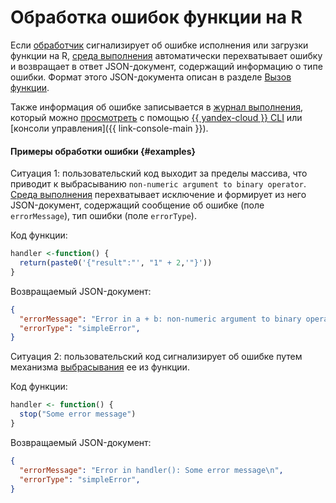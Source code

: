 # Обработка ошибок функции на R

Если [обработчик](handler.md) сигнализирует об ошибке исполнения или загрузки функции на R, [среда выполнения](../../concepts/runtime/index.md) автоматически перехватывает ошибку и возвращает в ответ JSON-документ, содержащий информацию о типе ошибки. Формат этого JSON-документа описан в разделе [Вызов функции](../../concepts/function-invoke.md#error).

Также информация об ошибке записывается в [журнал выполнения](logging.md), который можно [просмотреть](../../operations/function/function-logs.md) с помощью [{{ yandex-cloud }} CLI](../../../cli/index.yaml) или [консоли управления]({{ link-console-main }}).

#### Примеры обработки ошибки {#examples}

Ситуация 1: пользовательский код выходит за пределы массива, что приводит к выбрасыванию `non-numeric argument to binary operator`. [Среда выполнения](../../concepts/runtime/index.md) перехватывает исключение и формирует из него JSON-документ, содержащий сообщение об ошибке (поле `errorMessage`), тип ошибки (поле `errorType`).

Код функции:

```R
handler <-function() {
  return(paste0('{"result":"', "1" + 2,'"}'))
}
```

Возвращаемый JSON-документ:

```json
{
  "errorMessage": "Error in a + b: non-numeric argument to binary operator\n",
  "errorType": "simpleError",
}
```

Ситуация 2: пользовательский код сигнализирует об ошибке путем механизма [выбрасывания](https://www.rdocumentation.org/packages/base/versions/3.6.2/topics/stop) ее из функции.

Код функции:

```R
handler <- function() {
  stop("Some error message")
}
```

Возвращаемый JSON-документ:

```json
{
  "errorMessage": "Error in handler(): Some error message\n",
  "errorType": "simpleError",
}
```
